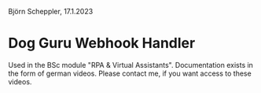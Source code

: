 Björn Scheppler, 17.1.2023

# Dog Guru Webhook Handler
Used in the BSc module "RPA & Virtual Assistants". Documentation exists in the form of german videos. Please contact me, if you want access to these videos.